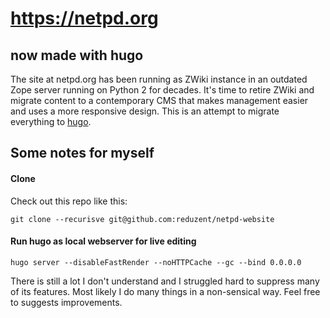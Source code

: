# https://netpd.org
## now made with hugo

The site at netpd.org has been running as ZWiki instance in an outdated Zope server
running on Python 2 for decades. It's time to retire ZWiki and migrate content
to a contemporary CMS that makes management easier and uses a more responsive
design. This is an attempt to migrate everything to [hugo](https://gohugo.io/).

## Some notes for myself

#### Clone

Check out this repo like this:

```
git clone --recurisve git@github.com:reduzent/netpd-website
```

#### Run hugo as local webserver for live editing

```
hugo server --disableFastRender --noHTTPCache --gc --bind 0.0.0.0
```

There is still a lot I don't understand and I struggled hard to
suppress many of its features. Most likely I do many things in a
non-sensical way. Feel free to suggests improvements.

